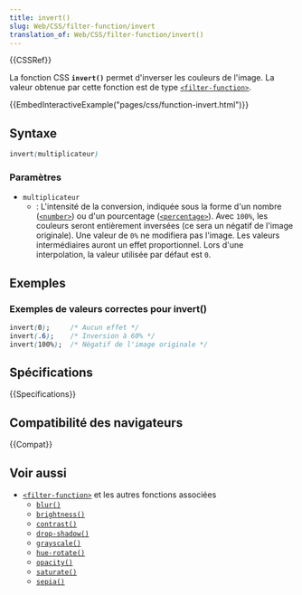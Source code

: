 ```yaml
---
title: invert()
slug: Web/CSS/filter-function/invert
translation_of: Web/CSS/filter-function/invert()
---
```


{{CSSRef}}

La fonction CSS **`invert()`** permet d'inverser les couleurs de l'image. La valeur obtenue par cette fonction est de type [`<filter-function>`](/fr/docs/Web/CSS/filter-function).

{{EmbedInteractiveExample("pages/css/function-invert.html")}}

## Syntaxe

```css
invert(multiplicateur)
```

### Paramètres

- `multiplicateur`
  - : L'intensité de la conversion, indiquée sous la forme d'un nombre ([`<number>`](/fr/docs/Web/CSS/number)) ou d'un pourcentage ([`<percentage>`](/fr/docs/Web/CSS/percentage)). Avec `100%`, les couleurs seront entièrement inversées (ce sera un négatif de l'image originale). Une valeur de `0%` ne modifiera pas l'image. Les valeurs intermédiaires auront un effet proportionnel. Lors d'une interpolation, la valeur utilisée par défaut est `0`.

## Exemples

### Exemples de valeurs correctes pour invert()

```css
invert(0);     /* Aucun effet */
invert(.6);    /* Inversion à 60% */
invert(100%);  /* Négatif de l'image originale */
```

## Spécifications

{{Specifications}}

## Compatibilité des navigateurs

{{Compat}}

## Voir aussi

- [`<filter-function>`](/fr/docs/Web/CSS/filter-function) et les autres fonctions associées
  - [`blur()`](/fr/docs/Web/CSS/filter-function/blur())
  - [`brightness()`](/fr/docs/Web/CSS/filter-function/brightness())
  - [`contrast()`](/fr/docs/Web/CSS/filter-function/contrast())
  - [`drop-shadow()`](/fr/docs/Web/CSS/filter-function/drop-shadow())
  - [`grayscale()`](/fr/docs/Web/CSS/filter-function/grayscale())
  - [`hue-rotate()`](/fr/docs/Web/CSS/filter-function/hue-rotate())
  - [`opacity()`](/fr/docs/Web/CSS/filter-function/opacity())
  - [`saturate()`](/fr/docs/Web/CSS/filter-function/saturate())
  - [`sepia()`](/fr/docs/Web/CSS/filter-function/sepia())
